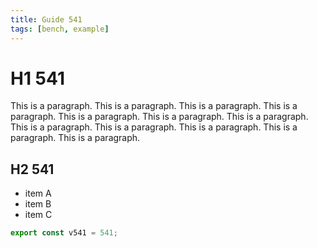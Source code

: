 ```yaml
---
title: Guide 541
tags: [bench, example]
---
```


# H1 541

This is a paragraph. This is a paragraph. This is a paragraph. This is a paragraph. This is a paragraph. This is a paragraph. This is a paragraph. This is a paragraph. This is a paragraph. This is a paragraph. This is a paragraph. This is a paragraph. 

## H2 541

- item A
- item B
- item C

```ts
export const v541 = 541;
```